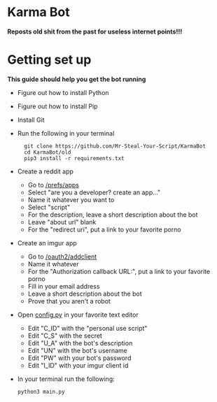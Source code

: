 # Karma Bot
**Reposts old shit from the past for useless internet points!!!**

# Getting set up
**This guide should help you get the bot running**

* Figure out how to install Python
* Figure out how to install Pip
* Install Git
* Run the following in your terminal

        git clone https://github.com/Mr-Steal-Your-Script/KarmaBot
        cd KarmaBot/old
        pip3 install -r requirements.txt

* Create a reddit app
    * Go to [/prefs/apps](https://www.reddit.com/prefs/apps/)
    * Select "are you a developer? create an app..."
    * Name it whatever you want to
    * Select "script"
    * For the description, leave a short description about the bot
    * Leave "about url" blank
    * For the "redirect uri", put a link to your favorite porno
* Create an imgur app
    * Go to [/oauth2/addclient](https://api.imgur.com/oauth2/addclient)
    * Name it whatever
    * For the "Authorization callback URL:", put a link to your favorite porno
    * Fill in your email address
    * Leave a short description about the bot
    * Prove that you aren't a robot    
* Open [config.py](https://github.com/Mr-Steal-Your-Script/LegitKarmaBot/blob/master/config.py) in your favorite text editor
    * Edit "C_ID" with the "personal use script"
    * Edit "C_S" with the secret
    * Edit "U_A" with the bot's description
    * Edit "UN" with the bot's username
    * Edit "PW" with your bot's password
    * Edit "I_ID" with your imgur client id
* In your terminal run the following:

      python3 main.py
